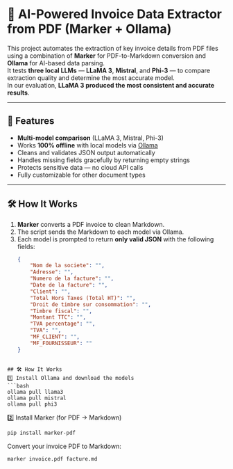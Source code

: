 # 📄 AI-Powered Invoice Data Extractor from PDF (Marker + Ollama)

This project automates the extraction of key invoice details from PDF files using a combination of **Marker** for PDF-to-Markdown conversion and **Ollama** for AI-based data parsing.  
It tests **three local LLMs** — **LLaMA 3**, **Mistral**, and **Phi-3** — to compare extraction quality and determine the most accurate model.  
In our evaluation, **LLaMA 3 produced the most consistent and accurate results**.

---

## 🚀 Features
- **Multi-model comparison** (LLaMA 3, Mistral, Phi-3)  
- Works **100% offline** with local models via [Ollama](https://ollama.com/)  
- Cleans and validates JSON output automatically  
- Handles missing fields gracefully by returning empty strings  
- Protects sensitive data — no cloud API calls  
- Fully customizable for other document types

---

## 🛠 How It Works
1. **Marker** converts a PDF invoice to clean Markdown.  
2. The script sends the Markdown to each model via Ollama.  
3. Each model is prompted to return **only valid JSON** with the following fields:
   ```json
   {
       "Nom de la societe": "",
       "Adresse": "",
       "Numero de la facture": "",
       "Date de la facture": "",
       "Client": "",
       "Total Hors Taxes (Total HT)": "",
       "Droit de timbre sur consommation": "",
       "Timbre fiscal": "",
       "Montant TTC": "",
       "TVA percentage": "",
       "TVA": "",
       "MF_CLIENT": "",
       "MF_FOURNISSEUR": ""
   }
```

## 🛠 How It Works
1️⃣ Install Ollama and download the models
```bash
ollama pull llama3
ollama pull mistral
ollama pull phi3
```
2️⃣ Install Marker (for PDF → Markdown)
```bash
pip install marker-pdf
```
Convert your invoice PDF to Markdown:
```bash
marker invoice.pdf facture.md
```

